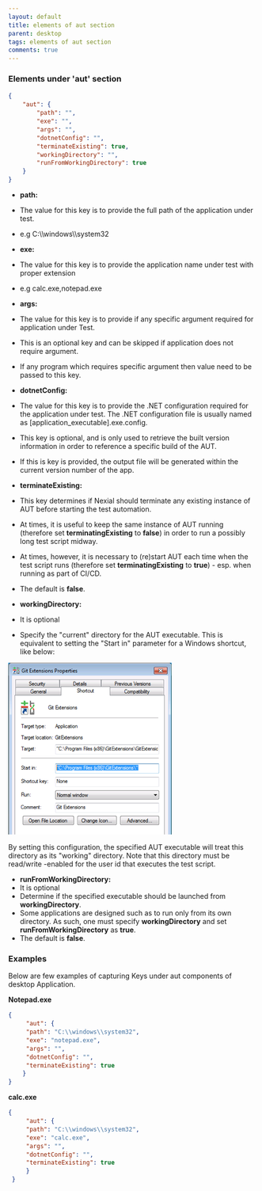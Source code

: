 ```yaml
---
layout: default
title: elements of aut section
parent: desktop
tags: elements of aut section
comments: true
---
```



### Elements under 'aut' section

```json
{
    "aut": {
        "path": "",
        "exe": "",
        "args": "",
        "dotnetConfig": "",
        "terminateExisting": true,
        "workingDirectory": "",
        "runFromWorkingDirectory": true
    }
}
```


- **path:**

- The value for this key is to provide the full path of the application under test.
- e.g C:\\\windows\\\system32

- **exe:**

- The value for this key is to provide the application name under test with proper extension
- e.g calc.exe,notepad.exe

- **args:**

- The value for this key is to provide if any specific argument required for application under Test.
- This is an optional key and can be skipped if application does not require argument.
- If any program which requires specific argument then value need to be passed to this key.
    
- **dotnetConfig:**

- The value for this key is to provide the .NET configuration required for the application under test. The .NET configuration file is usually named as \[application_executable\].exe.config.
- This key is optional, and is only used to retrieve the built version information in order to reference a specific build of the AUT.
- If this is key is provided, the output file will be generated within the current version number of the app.

- **terminateExisting:**

- This key determines if Nexial should terminate any existing instance of AUT before starting the test automation.
- At times, it is useful to keep the same instance of AUT running (therefore set **terminatingExisting** to **false**) in order to run a possibly long test script midway.
- At times, however, it is necessary to (re)start AUT each time when the test script runs (therefore set **terminatingExisting** to **true**) - esp. when running as part of CI/CD.
- The default is **false**.

- **workingDirectory:**

- It is optional
- Specify the "current" directory for the AUT executable. This is equivalent to setting the "Start in" parameter for a Windows shortcut, like below:

![](image/index_01.png)

By setting this configuration, the specified AUT executable will treat this directory as its "working" directory. Note that this directory must be read/write -enabled for the user id that executes the test script.

- **runFromWorkingDirectory:**
- It is optional
- Determine if the specified executable should be launched from **workingDirectory**.
- Some applications are designed such as to run only from its own directory. As such, one must specify **workingDirectory** and set **runFromWorkingDirectory** as **true**.
- The default is **false**.

### Examples
Below are few examples of capturing Keys under aut components of desktop Application.

**Notepad.exe**

```json
{
     "aut": {
     "path": "C:\\windows\\system32",
     "exe": "notepad.exe",
     "args": "",
     "dotnetConfig": "",
     "terminateExisting": true
    }
}
```

**calc.exe**
```json
{
     "aut": {
     "path": "C:\\windows\\system32",
     "exe": "calc.exe",
     "args": "",
     "dotnetConfig": "",
     "terminateExisting": true
     }
 }
```
